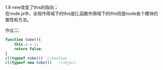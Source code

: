 1.8 new改变了this的指向；  
在node.js中，全局作用域下的this是[],函数作用域下的this则是node各个模块的属性和方法。



作业二:
```javascript
function tobe(){
	this.a = 1;
	return false;
}
cl(typeof tobe())  //boolean
cl(typeof new tobe())   //object
```




